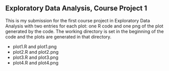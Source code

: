 ## Exploratory Data Analysis, Course Project 1

This is my submission for the first course project in Exploratory Data Analysis with two entries for each plot: one R code and one png of the plot generated by the code.  The working directory is set in the beginning of the code and the plots are generated in that directory.
* plot1.R and plot1.png
* plot2.R and plot2.png
* plot3.R and plot3.png
* plot4.R and plot4.png

